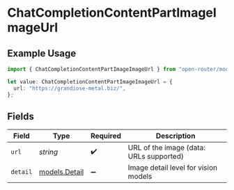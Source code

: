 # ChatCompletionContentPartImageImageUrl

## Example Usage

```typescript
import { ChatCompletionContentPartImageImageUrl } from "open-router/models";

let value: ChatCompletionContentPartImageImageUrl = {
  url: "https://grandiose-metal.biz/",
};
```

## Fields

| Field                                   | Type                                    | Required                                | Description                             |
| --------------------------------------- | --------------------------------------- | --------------------------------------- | --------------------------------------- |
| `url`                                   | *string*                                | :heavy_check_mark:                      | URL of the image (data: URLs supported) |
| `detail`                                | [models.Detail](../models/detail.md)    | :heavy_minus_sign:                      | Image detail level for vision models    |